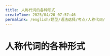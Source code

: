 ```yaml
---
title: 人称代词的各种形式
createTime: 2025/04/20 07:57:46
permalink: /english/题型/语法选择/考点/人称代词/
---
```


# 人称代词的各种形式